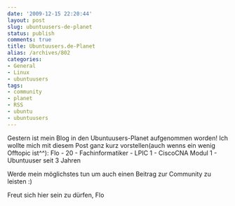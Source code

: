 ```yaml
---
date: '2009-12-15 22:20:44'
layout: post
slug: ubuntuusers-de-planet
status: publish
comments: true
title: Ubuntuusers.de-Planet
alias: /archives/802
categories:
- General
- Linux
- ubuntuusers
tags:
- community
- planet
- RSS
- ubuntu
- ubuntuusers
---
```


Gestern ist mein Blog in den Ubuntuusers-Planet aufgenommen worden! Ich wollte mich mit diesem Post ganz kurz vorstellen(auch wenns ein wenig Offtopic ist^^):
Flo - 20 - Fachinformatiker - LPIC 1 - CiscoCNA Modul 1 - Ubuntuuser seit 3 Jahren

Werde mein möglichstes tun um auch einen Beitrag zur Community zu leisten :)

Freut sich hier sein zu dürfen,
Flo

